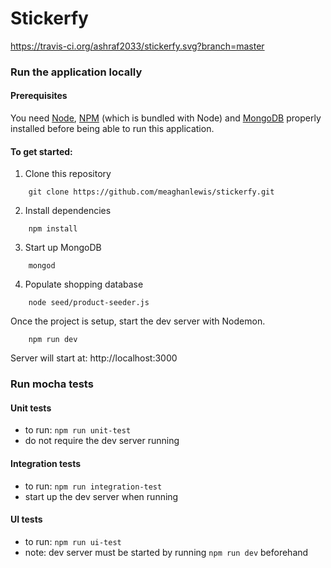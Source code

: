 # Stickerfy
https://travis-ci.org/ashraf2033/stickerfy.svg?branch=master

### Run the application locally

#### Prerequisites
You need [Node](https://nodejs.org/en/download/), [NPM](https://www.npmjs.com/get-npm) (which is bundled with Node) and [MongoDB](https://docs.mongodb.com/manual/installation/#mongodb-community-edition) properly installed before being able to run this application.

#### To get started:
1. Clone this repository
``` shell
    git clone https://github.com/meaghanlewis/stickerfy.git
```

2. Install dependencies
``` shell
    npm install
```

3. Start up MongoDB
``` shell
    mongod
```

4. Populate shopping database
``` shell
    node seed/product-seeder.js
```
Once the project is setup, start the dev server with Nodemon.
``` shell
    npm run dev
```
Server will start at: http://localhost:3000

### Run mocha tests

#### Unit tests
- to run: `npm run unit-test`
- do not require the dev server running

#### Integration tests
- to run: `npm run integration-test`
- start up the dev server when running

#### UI tests
- to run: `npm run ui-test`
- note: dev server must be started by running `npm run dev` beforehand
